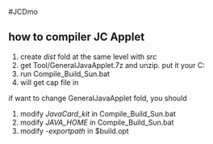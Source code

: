 #JCDmo

## how to compiler JC Applet
1. create *dist* fold at the same level with *src*
2. get Tool/GeneralJavaApplet.7z and unzip. put it your C:
3. run Compile_Build_Sun.bat
4. will get cap file in  

if want to change GeneralJavaApplet fold, you should
1. modify *JavaCard_kit* in Compile_Build_Sun.bat
2. modify *JAVA_HOME* in Compile_Build_Sun.bat
3. modify *-exportpath* in $build.opt
